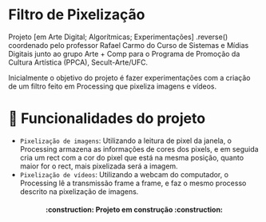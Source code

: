 # Filtro de Pixelização 

Projeto [em Arte Digital; Algorítmicas; Experimentações] .reverse() coordenado pelo professor Rafael Carmo do Curso de Sistemas e Mídias Digitais junto ao grupo Arte + Comp para o Programa de Promoção da Cultura Artística (PPCA), Secult-Arte/UFC.

Inicialmente o objetivo do projeto é fazer experimentações com a criação de um filtro feito em Processing que pixeliza imagens e vídeos.

# :hammer: Funcionalidades do projeto

- `Pixelização de imagens`: Utilizando a leitura de pixel da janela, o Processing armazena as informações de cores dos pixels, e em seguida cria um rect com a cor do pixel que está na mesma posição, quanto maior for o rect, mais pixelizada será a imagem.
- `Pixelização de vídeos`: Utilizando a webcam do computador, o Processing lê a transmissão frame a frame, e faz o mesmo processo descrito na pixelização de imagens.

<h4 align="center"> 
    :construction:  Projeto em construção  :construction:
</h4>
